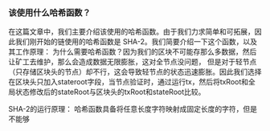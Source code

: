 ### 该使用什么哈希函数？
在这篇文章中，我们主要介绍该使用的哈希函数。由于我们力求简单和可拓展，因此我们刚开始的链使用的哈希函数是
SHA-2。我们简要介绍一下这个函数，以及其工作原理：
为什么需要哈希函数？因为我们的区块不可能存那么多数据，然后让矿工去维护，那么会造成数据无限膨胀，这对全节点没问题，
但是对于轻节点（只存储区块头的节点）却不行，这会导致轻节点的状态迅速膨胀。因此我们选择在区块头只加入stateroot字段，当节点验证时，通过运行tx，然后将txRoot和全局状态修改后的stateRoot与区块头的txRoot和stateRoot比较。

SHA-2的运行原理：
哈希函数具备将任意长度字符映射成固定长度的字符，但是不能够